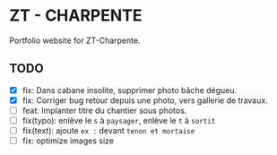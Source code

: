 ZT - CHARPENTE
==============

Portfolio website for ZT-Charpente.


TODO
----

- [x] fix: Dans cabane insolite, supprimer photo bâche dégueu.
- [x] fix: Corriger bug retour depuis une photo, vers gallerie de travaux.
- [ ] feat: Implanter titre du chantier sous photos.
- [ ] fix(typo): enlève le `s` à `paysager`, enlève le `t` à `sortit`
- [ ] fix(text): ajoute `ex :` devant `tenon et mortaise`
- [ ] fix: optimize images size
